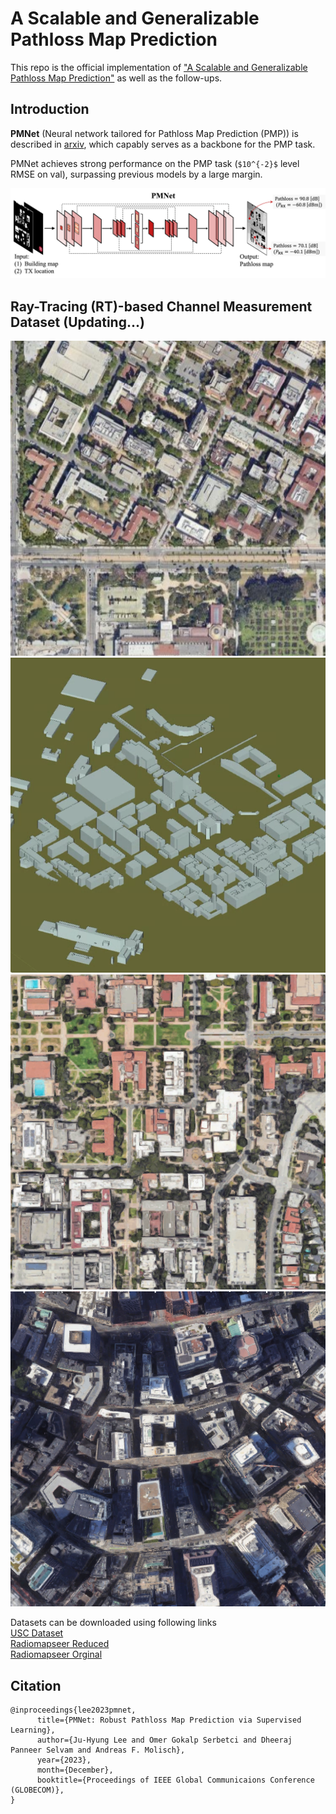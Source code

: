# A Scalable and Generalizable Pathloss Map Prediction

This repo is the official implementation of ["A Scalable and Generalizable Pathloss Map Prediction"](https://arxiv.org/abs/2211.10527.pdf) as well as the follow-ups.

## Introduction

**PMNet** (Neural network tailored for Pathloss Map Prediction (PMP)) is described in [arxiv](https://arxiv.org/abs/2103.14030), which capably serves as a backbone for the PMP task. 

PMNet achieves strong performance on the PMP task (`$10^{-2}$` level RMSE on val), surpassing previous models by a large margin.

![teaser](figure/overview_pmnet.png)


<!-- ## Main Results on USC RT Dataset with Pretrained Models -->



## Ray-Tracing (RT)-based Channel Measurement Dataset (Updating...)
![teaser](figure/map_USC.png)
![teaser](figure/geometry_USC.png)
![teaser](figure/map_UCLA.png)
![teaser](figure/map_Boston.png)

Datasets can be downloaded using following links <br/>
[USC Dataset](https://drive.google.com/file/d/1uk7no4GwSCQ_sKI3WWnl67llzV1iLQ4l/view?usp=sharing) <br/>
[Radiomapseer Reduced](https://drive.google.com/file/d/12eeypRCnTaCv1WyY9E-FT7ugvdsBTqDN/view?usp=sharing) <br/>
[Radiomapseer Orginal](https://drive.google.com/file/d/1PTaPpLOKraVCRZU_Tzev4D5ZO32tpqMO/view?usp=sharing)



## Citation

```
@inproceedings{lee2023pmnet,
      title={PMNet: Robust Pathloss Map Prediction via Supervised Learning}, 
      author={Ju-Hyung Lee and Omer Gokalp Serbetci and Dheeraj Panneer Selvam and Andreas F. Molisch},
      year={2023},
      month={December},
      booktitle={Proceedings of IEEE Global Communicaions Conference (GLOBECOM)},
}
```